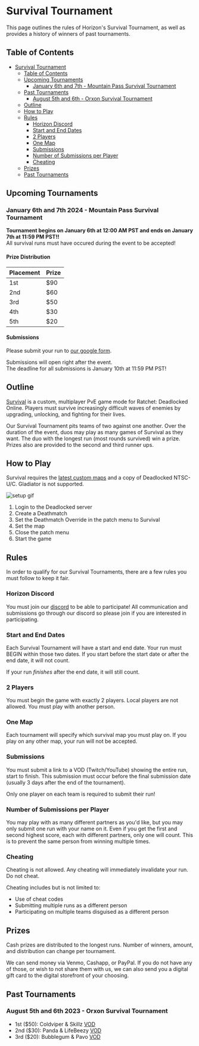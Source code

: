 # Survival Tournament

This page outlines the rules of Horizon's Survival Tournament, as well as provides a history of winners of past tournaments.

## Table of Contents
- [Survival Tournament](#survival-tournament)
  - [Table of Contents](#table-of-contents)
  - [Upcoming Tournaments](#upcoming-tournaments)
    - [January 6th and 7th - Mountain Pass Survival Tournament](#january-6th-and-7th-2024---mountain-pass-survival-tournament)
  - [Past Tournaments](#past-tournaments)
    - [August 5th and 6th - Orxon Survival Tournament](#august-5th-and-6th-2023---orxon-survival-tournament)
  - [Outline](#outline)
  - [How to Play](#how-to-play)
  - [Rules](#rules)
    - [Horizon Discord](#horizon-discord)
    - [Start and End Dates](#start-and-end-dates)
    - [2 Players](#2-players)
    - [One Map](#one-map)
    - [Submissions](#submissions)
    - [Number of Submissions per Player](#number-of-submissions-per-player)
    - [Cheating](#cheating)
  - [Prizes](#prizes)
  - [Past Tournaments](#past-tournaments)

## Upcoming Tournaments

### January 6th and 7th 2024 - Mountain Pass Survival Tournament

**Tournament begins on January 6th at 12:00 AM PST and ends on January 7th at 11:59 PM PST!!**<br>
All survival runs must have occured during the event to be accepted!<br>

#### Prize Distribution

| Placement | Prize |
| --- | ----------- |
| 1st | $90 |
| 2nd | $60 |
| 3rd | $50 |
| 4th | $30 |
| 5th | $20 |

#### Submissions

Please submit your run to [our google form](https://forms.gle/9EuGUxcQsKUaTwBa7).

Submissions will open right after the event.<br>
The deadline for all submissions is January 10th at 11:59 PM PST!

## Outline

[Survival](https://rac-horizon.com/survival/overview) is a custom, multiplayer PvE game mode for Ratchet: Deadlocked Online. Players must survive increasingly difficult waves of enemies by upgrading, unlocking, and fighting for their lives.

Our Survival Tournament pits teams of two against one another. Over the duration of the event, duos may play as many games of Survival as they want. The duo with the longest run (most rounds survived) win a prize. Prizes also are provided to the second and third runner ups.

## How to Play

Survival requires the [latest custom maps](./CMAPS.md) and a copy of Deadlocked NTSC-U/C. Gladiator is not supported.

![setup gif](../assets/dl/game/survivalsetup.gif)

1. Login to the Deadlocked server
2. Create a Deathmatch
3. Set the Deathmatch Override in the patch menu to Survival
4. Set the map
5. Close the patch menu
6. Start the game

## Rules

In order to qualify for our Survival Tournaments, there are a few rules you must follow to keep it fair.

### Horizon Discord

You must join our [discord](https://discord.gg/horizonps) to be able to participate! All communication and submissions go through our discord so please join if you are interested in participating.

### Start and End Dates

Each Survival Tournament will have a start and end date. Your run must BEGIN within those two dates. If you start before the start date or after the end date, it will not count.

If your run *finishes* after the end date, it will still count.

### 2 Players

You must begin the game with exactly 2 players. Local players are not allowed. You must play with another person.

### One Map

Each tournament will specify which survival map you must play on. If you play on any other map, your run will not be accepted.

### Submissions

You must submit a link to a VOD (Twitch/YouTube) showing the entire run, start to finish. This submission must occur before the final submission date (usually 3 days after the end of the tournament).

Only one player on each team is required to submit their run!

### Number of Submissions per Player

You may play with as many different partners as you'd like, but you may only submit one run with your name on it. Even if you get the first and second highest score, each with different partners, only one will count. This is to prevent the same person from winning multiple times.

### Cheating

Cheating is not allowed. Any cheating will immediately invalidate your run. Do not cheat.

Cheating includes but is not limited to:
* Use of cheat codes
* Submitting multiple runs as a different person
* Participating on multiple teams disguised as a different person

## Prizes

Cash prizes are distributed to the longest runs. Number of winners, amount, and distribution can change per tournament.

We can send money via Venmo, Cashapp, or PayPal. If you do not have any of those, or wish to not share them with us, we can also send you a digital gift card to the digital storefront of your choosing.

## Past Tournaments

### August 5th and 6th 2023 - Orxon Survival Tournament

 - 1st ($50): Coldviper & Skillz [VOD](https://drive.google.com/file/d/1OYJLoZpCAikvb6ZUssOKXA3tcS2cHOT5/view?usp=sharing)
 - 2nd ($30): Panda & LifeBeezy [VOD](https://www.youtube.com/watch?v=6QkZEYik9rs)
 - 3rd ($20): Bubblegum & Pavo [VOD](https://www.twitch.tv/videos/1892319833)
